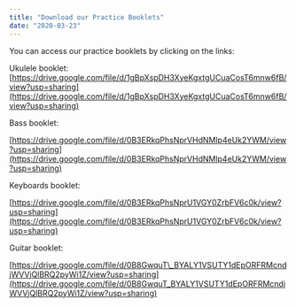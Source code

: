 ```yaml
---
title: "Download our Practice Booklets"
date: "2020-03-23"
---
```


You can access our practice booklets by clicking on the links:

Ukulele booklet: [https://drive.google.com/file/d/1gBpXspDH3XyeKgxtgUCuaCosT6mnw6fB/view?usp=sharing](https://drive.google.com/file/d/1gBpXspDH3XyeKgxtgUCuaCosT6mnw6fB/view?usp=sharing)

Bass booklet:

[https://drive.google.com/file/d/0B3ERkqPhsNprVHdNMlp4eUk2YWM/view?usp=sharing](https://drive.google.com/file/d/0B3ERkqPhsNprVHdNMlp4eUk2YWM/view?usp=sharing)

Keyboards booklet:

[https://drive.google.com/file/d/0B3ERkqPhsNprU1VGY0ZrbFV6c0k/view?usp=sharing](https://drive.google.com/file/d/0B3ERkqPhsNprU1VGY0ZrbFV6c0k/view?usp=sharing)  

Guitar booklet:

[https://drive.google.com/file/d/0B8GwquT\_BYALY1VSUTY1dEpORFRMcndjWVVjQlBRQ2pyWi1Z/view?usp=sharing](https://drive.google.com/file/d/0B8GwquT_BYALY1VSUTY1dEpORFRMcndjWVVjQlBRQ2pyWi1Z/view?usp=sharing)
